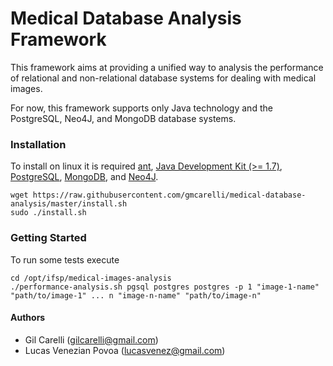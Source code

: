 # Medical Database Analysis Framework

This framework aims at providing a unified way to analysis the performance of relational and non-relational database systems for dealing with medical images.

For now, this framework supports only Java technology and the PostgreSQL, Neo4J, and MongoDB database systems.

### Installation

To install on linux it is required [ant](http://ant.apache.org/), [Java Development Kit (>= 1.7)](http://openjdk.java.net/), [PostgreSQL](https://www.postgresql.org/), [MongoDB](https://www.mongodb.com/), and [Neo4J](https://neo4j.com/).

```
wget https://raw.githubusercontent.com/gmcarelli/medical-database-analysis/master/install.sh
sudo ./install.sh 
```

### Getting Started

To run some tests execute

```
cd /opt/ifsp/medical-images-analysis
./performance-analysis.sh pgsql postgres postgres -p 1 "image-1-name" "path/to/image-1" ... n "image-n-name" "path/to/image-n"
```

#### Authors
* Gil Carelli (gilcarelli@gmail.com)
* Lucas Venezian Povoa (lucasvenez@gmail.com)

